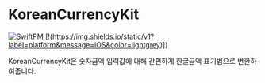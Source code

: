 # KoreanCurrencyKit

[![SwiftPM](https://img.shields.io/badge/SPM-supported-DE5C43.svg?style=flat)](https://swift.org/package-manager/)
[!(https://img.shields.io/static/v1?label=platform&message=iOS&color=lightgrey)])

KoreanCurrencyKit은 숫자금액 입력값에 대해 간편하게 한글금액 표기법으로 변환하여줍니다. 

